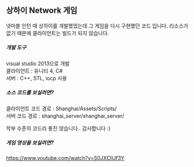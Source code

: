 ## 상하이 Network 게임



넷마블 인턴 때 상하이를 개발했었는데 그 게임을 다시 구현했던 코드 입니다.
리소스가 없기 때문에 클라이언트는 빌드가 되지 않습니다.
  


##### 개발 도구

visual studio 2013으로 개발  
클라이언트 : 유니티 4, C#  
서버 : C++, STL, iocp 사용  


  
##### 소스 코드를 보실려면?

클라이언트 코드 경로 : Shanghai/Assets/Scripts/    
서버 코드 경로 : shanghai_server/shanghai_server/  

학부 수준의 코드라 좋진 않습니다..
감사합니다 :)

##### 게임 영상을 보실려면?
https://www.youtube.com/watch?v=S0JXCIlJf3Y
